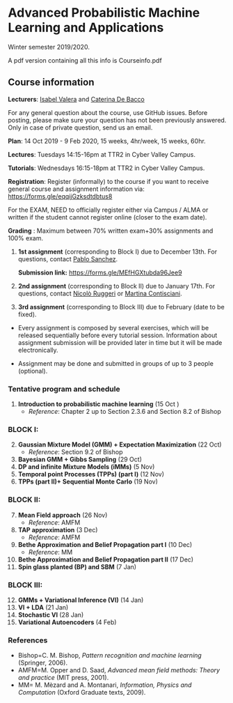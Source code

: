 
# Advanced Probabilistic Machine Learning and Applications

  Winter semester 2019/2020.
  
  A pdf version containing all this info is Courseinfo.pdf

## Course information
**Lecturers**:  [Isabel Valera](https://ivaleram.github.io/) and [Caterina De Bacco](https://www.cdebacco.com/)

For any general question about the course, use GitHub issues. Before posting, please make sure your question has not been previously answered. Only in case of private question, send us an email. 

**Plan**:  14 Oct 2019 - 9 Feb 2020, 15 weeks, 4hr/week, 15 weeks, 60hr.  

**Lectures**:  Tuesdays 14:15-16pm at TTR2 in Cyber Valley Campus.   

**Tutorials**: Wednesdays 16:15-18pm  at TTR2 in Cyber Valley Campus.   

**Registration**: Register (informally) to the course if you want to receive general course and assignment information via:  https://forms.gle/eqqijGzksdtdbtus8

For the EXAM, NEED to officially register  either via Campus / ALMA or written if the student cannot register online (closer to the exam date).  

**Grading** : Maximum between 70\% written exam+30\% assignments and 100\% exam.   

 1. **1st assignment** (corresponding to Block I) due to December 13th. For questions, contact [Pablo Sanchez](mailto:pablo.sanchez-martin@tuebingen.mpg.de).

	**Submission link:** https://forms.gle/MEfHGXtubda96Jee9 

 2. **2nd assignment** (corresponding to Block II) due to January 17th. For questions, contact [Nicolò Ruggeri](mailto:nicolo.ruggeri@tuebingen.mpg.de) or [Martina Contisciani](mailto:martina.contisciani@tuebingen.mpg.de).

 3. **3rd assignment** (corresponding to Block III) due to February (date to be fixed).

* Every assignment is composed by several exercises, which will be released sequentially before every tutorial session. Information about assignment submission will be provided later in time but it will be made electronically. 

* Assignment may be done and submitted in groups of up to 3 people (optional). 

### Tentative program and schedule

 1.  **Introduction to probabilistic machine learning** (15 Oct ) 
     * _Reference_: Chapter 2 up to Section 2.3.6 and Section 8.2 of Bishop

### BLOCK I:	
2.  **Gaussian Mixture Model (GMM) + Expectation Maximization** (22 Oct) 
    * _Reference_: Section 9.2 of Bishop 
3.  **Bayesian GMM + Gibbs Sampling** (29 Oct)
4.  **DP and infinite Mixture Models (iMMs)** (5 Nov) 
5.  **Temporal point Processes (TPPs) (part I)** (12 Nov) 
6.  **TPPs (part II)+ Sequential Monte Carlo** (19 Nov) 

### BLOCK II:
7.  **Mean Field approach** (26 Nov)
    * _Reference_: AMFM
8.  **TAP approximation** (3 Dec)
    * _Reference_: AMFM
9.  **Bethe Approximation and Belief Propagation part I** (10 Dec)
    * _Reference_: MM  
10. **Bethe Approximation and Belief Propagation part II** (17 Dec)
11. **Spin glass planted (BP) and SBM**  (7 Jan)

### BLOCK III:
12. **GMMs + Variational Inference (VI)** (14 Jan)
13. **VI + LDA** (21 Jan)
14. **Stochastic VI** (28 Jan)
15. **Variational Autoencoders** (4 Feb)
    

### References

* Bishop=C. M. Bishop, _Pattern recognition and machine learning_ (Springer, 2006).
* AMFM=M. Opper and D. Saad, _Advanced mean field methods: Theory and practice_ (MIT press, 2001).
* MM= M. Mèzard and A. Montanari, _Information, Physics and Computation_ (Oxford Graduate texts, 2009).
